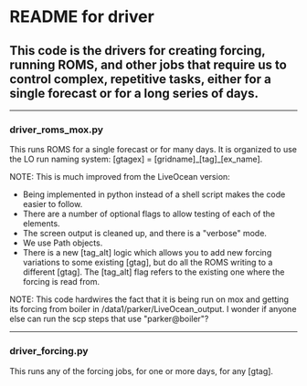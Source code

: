 # README for driver

## This code is the drivers for creating forcing, running ROMS, and other jobs that require us to control complex, repetitive tasks, either for a single forecast or for a long series of days.

---

### driver_roms_mox.py

This runs ROMS for a single forecast or for many days. It is organized to use the LO run naming system: [gtagex] = [gridname]\_[tag]\_[ex_name].

NOTE: This is much improved from the LiveOcean version:
- Being implemented in python instead of a shell script makes the code easier to follow.
- There are a number of optional flags to allow testing of each of the elements.
- The screen output is cleaned up, and there is a "verbose" mode.
- We use Path objects.
- There is a new [tag_alt] logic which allows you to add new forcing variations to some existing [gtag], but do all the ROMS writing to a different [gtag]. The [tag_alt] flag refers to the existing one where the forcing is read from.

NOTE: This code hardwires the fact that it is being run on mox and getting its forcing from boiler in /data1/parker/LiveOcean_output. I wonder if anyone else can run the scp steps that use "parker@boiler"?

---

### driver_forcing.py

This runs any of the forcing jobs, for one or more days, for any [gtag].
